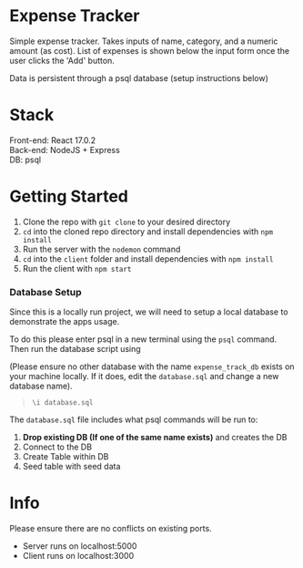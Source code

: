 # Expense Tracker

Simple expense tracker. Takes inputs of name, category, and a numeric amount (as cost). List of expenses is shown below the input form once the user clicks the 'Add' button.

Data is persistent through a psql database (setup instructions below)

# Stack

Front-end: React 17.0.2  
Back-end: NodeJS + Express  
DB: psql

# Getting Started

1. Clone the repo with `git clone` to your desired directory
2. `cd` into the cloned repo directory and install dependencies with `npm install`
3. Run the server with the `nodemon` command
4. `cd` into the `client` folder and install dependencies with `npm install`
5. Run the client with `npm start`

### Database Setup

Since this is a locally run project, we will need to setup a local database to demonstrate the apps usage.

To do this please enter psql in a new terminal using the `psql` command.  
Then run the database script using

(Please ensure no other database with the name `expense_track_db` exists on your machine locally. If it does, edit the `database.sql` and change a new database name).

> `\i database.sql`

The `database.sql` file includes what psql commands will be run to:

1. **Drop existing DB (If one of the same name exists)** and creates the DB
2. Connect to the DB
3. Create Table within DB
4. Seed table with seed data

# Info

Please ensure there are no conflicts on existing ports.

- Server runs on localhost:5000
- Client runs on localhost:3000

